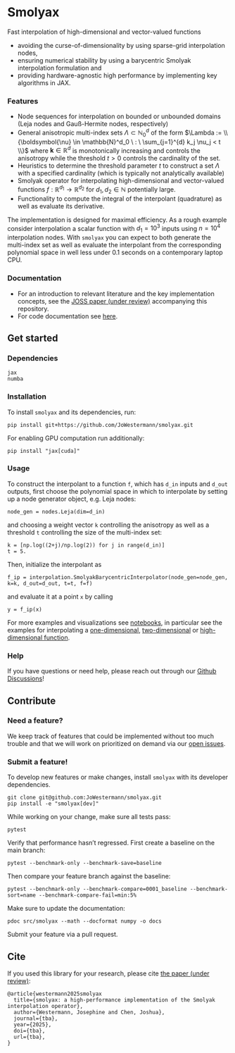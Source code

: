 # Smolyax

Fast interpolation of high-dimensional and vector-valued functions
- avoiding the curse-of-dimensionality by using sparse-grid interpolation nodes,
- ensuring numerical stability by using a barycentric Smolyak interpolation formulation and
- providing hardware-agnostic high performance by implementing key algorithms in JAX.

### Features
- Node sequences for interpolation on bounded or unbounded domains (Leja nodes and Gauß-Hermite nodes, respectively)
- General anisotropic multi-index sets $\Lambda \subset \mathbb{N}^d_0$ of the form
$\Lambda := \\{\boldsymbol{\nu} \in \mathbb{N}^d_0  \ : \ \sum_{j=1}^{d} k_j \nu_j < t \\}$
where $\boldsymbol{k}\in \mathbb{R}^{d}$ is monotonically increasing and controls the anisotropy
while the threshold $t > 0$ controls the cardinality of the set.
- Heuristics to determine the threshold parameter $t$ to construct a set $\Lambda$ with a specified cardinality (which is typically not analytically available)
- Smolyak operator for interpolating high-dimensional and vector-valued functions
$f : \mathbb{R}^{d_1} \to \mathbb{R}^{d_2}$ for $d_1, d_2 \in \mathbb{N}$ potentially large.
- Functionality to compute the integral of the interpolant (quadrature) as well as evaluate its derivative.

The implementation is designed for maximal efficiency.
As a rough example consider interpolation a scalar function with $d_1 = 10^3$ inputs using $n = 10^4$ interpolation nodes.
With `smolyax` you can expect to both generate the multi-index set
as well as evaluate the interpolant from the corresponding polynomial space
in well less under $0.1$ seconds on a contemporary laptop CPU.

### Documentation

- For an introduction to relevant literature and the key implementation concepts, see the [JOSS paper (under review)](https://github.com/JoWestermann/smolyax/blob/main/paper/paper.md) accompanying this repository.
- For code documentation see [here](https://github.com/JoWestermann/smolyax/tree/main/docs).

## Get started

### Dependencies

```
jax
numba
```

### Installation

To install `smolyax` and its dependencies, run:
```
pip install git+https://github.com/JoWestermann/smolyax.git
```

For enabling GPU computation run additionally:
```
pip install "jax[cuda]"
```

### Usage

To construct the interpolant to a function `f`, which has `d_in` inputs and `d_out` outputs,
first choose the polynomial space in which to interpolate
by setting up a node generator object, e.g. Leja nodes:
```
node_gen = nodes.Leja(dim=d_in)
```
and choosing a weight vector `k` controlling the anisotropy as well as a threshold `t` controlling the size of
the multi-index set:
```
k = [np.log((2+j)/np.log(2)) for j in range(d_in)]
t = 5.
```
Then, initialize the interpolant as
```
f_ip = interpolation.SmolyakBarycentricInterpolator(node_gen=node_gen, k=k, d_out=d_out, t=t, f=f)
```
and evaluate it at a point `x` by calling
```
y = f_ip(x)
```

For more examples and visualizations see [notebooks](https://github.com/JoWestermann/smolyax/tree/main/notebooks),
in particular see the examples for interpolating a
[one-dimensional](https://github.com/JoWestermann/smolyax/blob/main/notebooks/smolyak_interpolation_1D.ipynb),
[two-dimensional](https://github.com/JoWestermann/smolyax/blob/main/notebooks/smolyak_interpolation_2D.ipynb)
or [high-dimensional function](https://github.com/JoWestermann/smolyax/blob/main/notebooks/smolyak_interpolation_high_D.ipynb).

### Help

If you have questions or need help, please reach out through our [Github Discussions](https://github.com/JoWestermann/smolyax/discussions)!

## Contribute

### Need a feature?
We keep track of features that could be implemented without too much trouble
and that we will work on prioritized on demand via our
[open issues](https://github.com/JoWestermann/smolyax/issues?q=is%3Aissue%20state%3Aopen%20label%3Aenhancement).

### Submit a feature!
To develop new features or make changes, install `smolyax` with its developer dependencies.
```
git clone git@github.com:JoWestermann/smolyax.git
pip install -e "smolyax[dev]"
```
While working on your change, make sure all tests pass:
```
pytest
```
Verify that performance hasn’t regressed. First create a baseline on the main branch:
```
pytest --benchmark-only --benchmark-save=baseline
```
Then compare your feature branch against the baseline:
```
pytest --benchmark-only --benchmark-compare=0001_baseline --benchmark-sort=name --benchmark-compare-fail=min:5%
```
Make sure to update the documentation:
```
pdoc src/smolyax --math --docformat numpy -o docs
```
Submit your feature via a pull request.

## Cite

If you used this library for your research, please cite [the paper (under review)]():

```
@article{westermann2025smolyax
  title={smolyax: a high-performance implementation of the Smolyak interpolation operator},
  author={Westermann, Josephine and Chen, Joshua},
  journal={tba},
  year={2025},
  doi={tba},
  url={tba},
}
```
